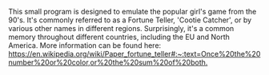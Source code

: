 This small program is designed to emulate the popular girl's game from the 90's. It's commonly referred to as a Fortune Teller, 'Cootie Catcher', or by various other names in different regions. Surprisingly, it's a common memory throughout different countries, including the EU and North America. More information can be found here: 
<https://en.wikipedia.org/wiki/Paper_fortune_teller#:~:text=Once%20the%20number%20or%20color,or%20the%20sum%20of%20both.>
